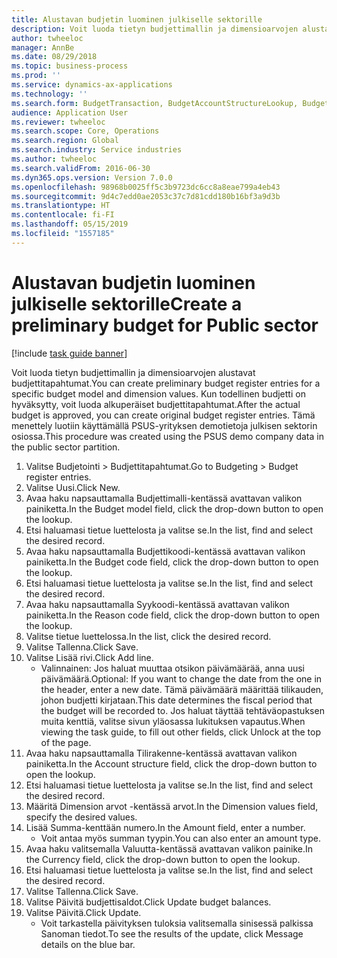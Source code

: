 ```yaml
---
title: Alustavan budjetin luominen julkiselle sektorille
description: Voit luoda tietyn budjettimallin ja dimensioarvojen alustavat budjettitapahtumat.
author: twheeloc
manager: AnnBe
ms.date: 08/29/2018
ms.topic: business-process
ms.prod: ''
ms.service: dynamics-ax-applications
ms.technology: ''
ms.search.form: BudgetTransaction, BudgetAccountStructureLookup, BudgetTransactionMultiPost
audience: Application User
ms.reviewer: twheeloc
ms.search.scope: Core, Operations
ms.search.region: Global
ms.search.industry: Service industries
ms.author: twheeloc
ms.search.validFrom: 2016-06-30
ms.dyn365.ops.version: Version 7.0.0
ms.openlocfilehash: 98968b0025ff5c3b9723dc6cc8a8eae799a4eb43
ms.sourcegitcommit: 9d4c7edd0ae2053c37c7d81cdd180b16bf3a9d3b
ms.translationtype: HT
ms.contentlocale: fi-FI
ms.lasthandoff: 05/15/2019
ms.locfileid: "1557185"
---
```

# <a name="create-a-preliminary-budget-for-public-sector"></a><span data-ttu-id="f85ab-103">Alustavan budjetin luominen julkiselle sektorille</span><span class="sxs-lookup"><span data-stu-id="f85ab-103">Create a preliminary budget for Public sector</span></span>

[!include [task guide banner](../../includes/task-guide-banner.md)]

<span data-ttu-id="f85ab-104">Voit luoda tietyn budjettimallin ja dimensioarvojen alustavat budjettitapahtumat.</span><span class="sxs-lookup"><span data-stu-id="f85ab-104">You can create preliminary budget register entries for a specific budget model and dimension values.</span></span> <span data-ttu-id="f85ab-105">Kun todellinen budjetti on hyväksytty, voit luoda alkuperäiset budjettitapahtumat.</span><span class="sxs-lookup"><span data-stu-id="f85ab-105">After the actual budget is approved, you can create original budget register entries.</span></span> <span data-ttu-id="f85ab-106">Tämä menettely luotiin käyttämällä PSUS-yrityksen demotietoja julkisen sektorin osiossa.</span><span class="sxs-lookup"><span data-stu-id="f85ab-106">This procedure was created using the PSUS demo company data in the public sector partition.</span></span>

1. <span data-ttu-id="f85ab-107">Valitse Budjetointi > Budjettitapahtumat.</span><span class="sxs-lookup"><span data-stu-id="f85ab-107">Go to Budgeting > Budget register entries.</span></span>
2. <span data-ttu-id="f85ab-108">Valitse Uusi.</span><span class="sxs-lookup"><span data-stu-id="f85ab-108">Click New.</span></span>
3. <span data-ttu-id="f85ab-109">Avaa haku napsauttamalla Budjettimalli-kentässä avattavan valikon painiketta.</span><span class="sxs-lookup"><span data-stu-id="f85ab-109">In the Budget model field, click the drop-down button to open the lookup.</span></span>
4. <span data-ttu-id="f85ab-110">Etsi haluamasi tietue luettelosta ja valitse se.</span><span class="sxs-lookup"><span data-stu-id="f85ab-110">In the list, find and select the desired record.</span></span>
5. <span data-ttu-id="f85ab-111">Avaa haku napsauttamalla Budjettikoodi-kentässä avattavan valikon painiketta.</span><span class="sxs-lookup"><span data-stu-id="f85ab-111">In the Budget code field, click the drop-down button to open the lookup.</span></span>
6. <span data-ttu-id="f85ab-112">Etsi haluamasi tietue luettelosta ja valitse se.</span><span class="sxs-lookup"><span data-stu-id="f85ab-112">In the list, find and select the desired record.</span></span>
7. <span data-ttu-id="f85ab-113">Avaa haku napsauttamalla Syykoodi-kentässä avattavan valikon painiketta.</span><span class="sxs-lookup"><span data-stu-id="f85ab-113">In the Reason code field, click the drop-down button to open the lookup.</span></span>
8. <span data-ttu-id="f85ab-114">Valitse tietue luettelossa.</span><span class="sxs-lookup"><span data-stu-id="f85ab-114">In the list, click the desired record.</span></span>
9. <span data-ttu-id="f85ab-115">Valitse Tallenna.</span><span class="sxs-lookup"><span data-stu-id="f85ab-115">Click Save.</span></span>
10. <span data-ttu-id="f85ab-116">Valitse Lisää rivi.</span><span class="sxs-lookup"><span data-stu-id="f85ab-116">Click Add line.</span></span>
    * <span data-ttu-id="f85ab-117">Valinnainen: Jos haluat muuttaa otsikon päivämäärää, anna uusi päivämäärä.</span><span class="sxs-lookup"><span data-stu-id="f85ab-117">Optional: If you want to change the date from the one in the header, enter a new date.</span></span> <span data-ttu-id="f85ab-118">Tämä päivämäärä määrittää tilikauden, johon budjetti kirjataan.</span><span class="sxs-lookup"><span data-stu-id="f85ab-118">This date determines the fiscal period that the budget will be recorded to.</span></span> <span data-ttu-id="f85ab-119">Jos haluat täyttää tehtäväopastuksen muita kenttiä, valitse sivun yläosassa lukituksen vapautus.</span><span class="sxs-lookup"><span data-stu-id="f85ab-119">When viewing the task guide, to fill out other fields, click Unlock at the top of the page.</span></span>  
11. <span data-ttu-id="f85ab-120">Avaa haku napsauttamalla Tilirakenne-kentässä avattavan valikon painiketta.</span><span class="sxs-lookup"><span data-stu-id="f85ab-120">In the Account structure field, click the drop-down button to open the lookup.</span></span>
12. <span data-ttu-id="f85ab-121">Etsi haluamasi tietue luettelosta ja valitse se.</span><span class="sxs-lookup"><span data-stu-id="f85ab-121">In the list, find and select the desired record.</span></span>
13. <span data-ttu-id="f85ab-122">Määritä Dimension arvot -kentässä arvot.</span><span class="sxs-lookup"><span data-stu-id="f85ab-122">In the Dimension values field, specify the desired values.</span></span>
14. <span data-ttu-id="f85ab-123">Lisää Summa-kenttään numero.</span><span class="sxs-lookup"><span data-stu-id="f85ab-123">In the Amount field, enter a number.</span></span>
    * <span data-ttu-id="f85ab-124">Voit antaa myös summan tyypin.</span><span class="sxs-lookup"><span data-stu-id="f85ab-124">You can also enter an amount type.</span></span>  
15. <span data-ttu-id="f85ab-125">Avaa haku valitsemalla Valuutta-kentässä avattavan valikon painike.</span><span class="sxs-lookup"><span data-stu-id="f85ab-125">In the Currency field, click the drop-down button to open the lookup.</span></span>
16. <span data-ttu-id="f85ab-126">Etsi haluamasi tietue luettelosta ja valitse se.</span><span class="sxs-lookup"><span data-stu-id="f85ab-126">In the list, find and select the desired record.</span></span>
17. <span data-ttu-id="f85ab-127">Valitse Tallenna.</span><span class="sxs-lookup"><span data-stu-id="f85ab-127">Click Save.</span></span>
18. <span data-ttu-id="f85ab-128">Valitse Päivitä budjettisaldot.</span><span class="sxs-lookup"><span data-stu-id="f85ab-128">Click Update budget balances.</span></span>
19. <span data-ttu-id="f85ab-129">Valitse Päivitä.</span><span class="sxs-lookup"><span data-stu-id="f85ab-129">Click Update.</span></span>
    * <span data-ttu-id="f85ab-130">Voit tarkastella päivityksen tuloksia valitsemalla sinisessä palkissa Sanoman tiedot.</span><span class="sxs-lookup"><span data-stu-id="f85ab-130">To see the results of the update, click Message details on the blue bar.</span></span>  

